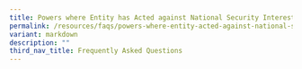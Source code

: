 ```yaml
---
title: Powers where Entity has Acted against National Security Interests
permalink: /resources/faqs/powers-where-entity-acted-against-national-security-interests/
variant: markdown
description: ""
third_nav_title: Frequently Asked Questions
---
```

